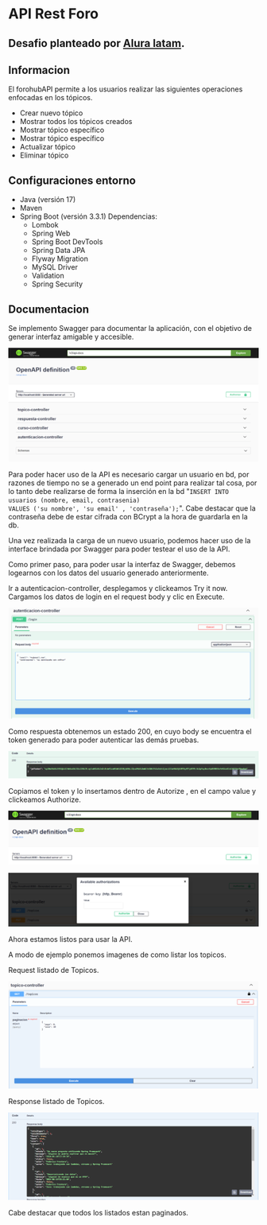 <h1>
  <b>API Rest Foro</b>
</h1>

<h2>
    Desafio planteado por <a href="https://www.aluracursos.com/">Alura latam</a>.
</h2>

<h2>
  Informacion
</h2>

<p>
  El forohubAPI  permite a los usuarios realizar las siguientes operaciones enfocadas en los tópicos.
</p>
<ul>
  <li>
    Crear nuevo tópico
  </li>
  <li>
    Mostrar todos los tópicos creados
  </li>
  <li>
    Mostrar tópico específico
  </li>
  <li>
    Mostrar tópico específico
  </li>
  <li>
    Actualizar tópico
  </li>
  <li>
    Eliminar tópico
  </li>
</ul>

<h2>
  Configuraciones entorno
</h2>

<ul>
  <li>
    Java (versión 17) 
  </li>
  <li>
    Maven
  </li>
  <li>
    Spring Boot (versión 3.3.1)
    Dependencias:
      <ul>
        <li>
          Lombok  
        </li>
        <li>
          Spring Web
        </li>
        <li>
          Spring Boot DevTools
        </li>
        <li>
          Spring Data JPA
        </li>
        <li>
          Flyway Migration
        </li>
        <li>
          MySQL Driver
        </li>
        <li>
          Validation
        </li>
        <li>
          Spring Security
        </li>
      </ul>
  </li>
</ul>

<h2>
    Documentacion
</h2>

<p>
    Se implemento Swagger para documentar la aplicación, con el objetivo de generar
    interfaz amigable y accesible.
</p>

![Interfaz de Swagger](img/img.png)

<p>
    Para poder hacer uso de la API es necesario cargar un usuario en bd, por razones de tiempo
no se a generado un end point para realizar tal cosa, por lo tanto debe realizarse de forma la inserción
en la bd "<code>INSERT INTO usuarios (nombre, email, contrasenia)
VALUES ('su nombre', 'su email' , 'contraseña');</code>".
Cabe destacar que la contraseña debe de estar cifrada con BCrypt a la hora de guardarla en la db.
</p>

<p>
    Una vez realizada la carga de un nuevo usuario, podemos hacer uso de la interface brindada por Swagger
para poder testear el uso de la API.
</p>

<p>
    Como primer paso, para poder usar la interfaz de Swagger, debemos logearnos con los datos del usuario generado
anteriormente.
</p>

<p>
    Ir a autenticacion-controller, desplegamos y clickeamos Try it now.
<br>
Cargamos los datos de login en el request body y clic en Execute.
</p>

![autenticacion-controller](img/img1.png)

<p>
    Como respuesta obtenemos un estado 200, en cuyo body se encuentra el token generado para poder autenticar las demás 
pruebas.
</p>

![respuesta de login](img/img2.png)

<p>
    Copiamos el token y lo insertamos dentro de Autorize , en el campo value y clickeamos Authorize.
</p>

![ubicacion Authorize](img/img3.png)

![Available authorizations](img/img4.png)

<p>
    Ahora estamos listos para usar la API.
</p>

<p>
    A modo de ejemplo ponemos imagenes de como listar los topicos.
</p>

<p>
    Request listado de Topicos.
</p>

![request listado de topico](img/img5.png)

<p>
    Response listado de Topicos.
</p>

![response listado topicos](img/img6.png)

<p>
    Cabe destacar que todos los listados estan paginados.
</p>
